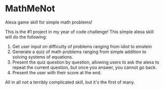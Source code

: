 # MathMeNot
Alexa game skill for simple math problems!

This is the #1 project in my year of code challenge! This simple alexa skill will do the following: 
1. Get user input on difficulty of problems ranging from idiot to einstein
2. Generate a quiz of math problems ranging from simple addition to solving systems of equations.
3. Present the quiz question by question, allowing users to ask the alexa to repeat the current question, but once you answer, you cannot go back. 
4. Present the user with their score at the end. 

All in all not a terribly complicated skill, but it's the first of many. 